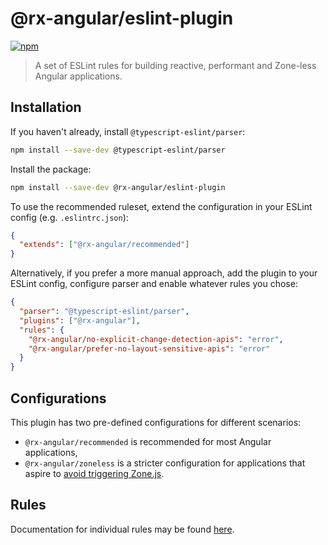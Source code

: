 # @rx-angular/eslint-plugin

[![npm](https://img.shields.io/npm/v/%40rx-angular%2Feslint-plugin.svg)](https://www.npmjs.com/package/%40rx-angular%2Feslint-plugin)

> A set of ESLint rules for building reactive, performant and Zone-less Angular applications.

## Installation

If you haven't already, install `@typescript-eslint/parser`:

```bash
npm install --save-dev @typescript-eslint/parser
```

Install the package:

```bash
npm install --save-dev @rx-angular/eslint-plugin
```

To use the recommended ruleset, extend the configuration in your ESLint config (e.g. `.eslintrc.json`):

```json
{
  "extends": ["@rx-angular/recommended"]
}
```

Alternatively, if you prefer a more manual approach, add the plugin to your ESLint config, configure parser and enable whatever rules you chose:

```json
{
  "parser": "@typescript-eslint/parser",
  "plugins": ["@rx-angular"],
  "rules": {
    "@rx-angular/no-explicit-change-detection-apis": "error",
    "@rx-angular/prefer-no-layout-sensitive-apis": "error"
  }
}
```

## Configurations

This plugin has two pre-defined configurations for different scenarios:

- `@rx-angular/recommended` is recommended for most Angular applications,
- `@rx-angular/zoneless` is a stricter configuration for applications that aspire to [avoid triggering Zone.js](https://rx-angular.io/docs/cdk/zone-less).

## Rules

Documentation for individual rules may be found [here](https://rx-angular.io/docs/eslint-plugin/rules).
